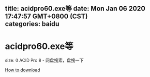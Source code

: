 
title: acidpro60.exe等
date: Mon Jan 06 2020 17:47:57 GMT+0800 (CST)    
categories: baidu
---

# acidpro60.exe等
size: 0
 ACID Pro 8 - 网盘搜索，盘搜一下
 

[How to download](https://bpcam.bemobtrk.com/go/2ceec3aa-1ca2-46d6-b9ff-aaa5c184517c?jno=3674)